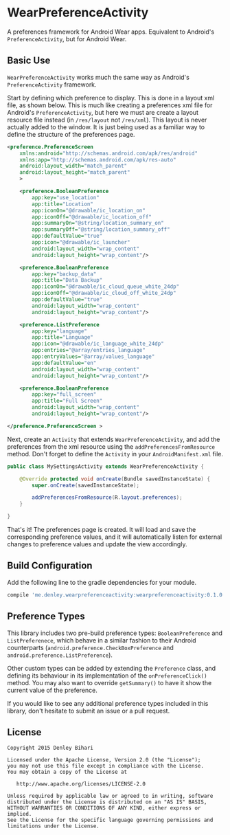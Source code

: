 # WearPreferenceActivity
A preferences framework for Android Wear apps. Equivalent to Android's `PreferenceActivity`, but for Android Wear.

Basic Use
-------
`WearPreferenceActivity` works much the same way as Android's `PreferenceActivity` framework.

Start by defining which preference to display. This is done in a layout xml file, as shown below. This is much like creating a preferences xml file for Android's `PreferenceActivity`, but here we must are create a layout resource file instead (in `/res/layout` not `/res/xml`). This layout is never actually added to the window. It is just being used as a familiar way to define the structure of the preferences page.
```xml
<preference.PreferenceScreen
    xmlns:android="http://schemas.android.com/apk/res/android"
    xmlns:app="http://schemas.android.com/apk/res-auto"
    android:layout_width="match_parent"
    android:layout_height="match_parent"
    >

    <preference.BooleanPreference
        app:key="use_location"
        app:title="Location"
        app:iconOn="@drawable/ic_location_on"
        app:iconOff="@drawable/ic_location_off"
        app:summaryOn="@string/location_summary_on"
        app:summaryOff="@string/location_summary_off"
        app:defaultValue="true"
        app:icon="@drawable/ic_launcher"
        android:layout_width="wrap_content"
        android:layout_height="wrap_content"/>

    <preference.BooleanPreference
        app:key="backup_data"
        app:title="Data Backup"
        app:iconOn="@drawable/ic_cloud_queue_white_24dp"
        app:iconOff="@drawable/ic_cloud_off_white_24dp"
        app:defaultValue="true"
        android:layout_width="wrap_content"
        android:layout_height="wrap_content"/>

    <preference.ListPreference
        app:key="language"
        app:title="Language"
        app:icon="@drawable/ic_language_white_24dp"
        app:entries="@array/entries_language"
        app:entryValues="@array/values_language"
        app:defaultValue="en"
        android:layout_width="wrap_content"
        android:layout_height="wrap_content"/>

    <preference.BooleanPreference
        app:key="full_screen"
        app:title="Full Screen"
        android:layout_width="wrap_content"
        android:layout_height="wrap_content"/>

</preference.PreferenceScreen >
```

Next, create an `Activity` that extends `WearPreferenceActivity`, and add the preferences from the xml resource using the `addPreferencesFromResource` method. Don't forget to define the `Activity` in your `AndroidManifest.xml` file.

```java
public class MySettingsActivity extends WearPreferenceActivity {

    @Override protected void onCreate(Bundle savedInstanceState) {
        super.onCreate(savedInstanceState);

        addPreferencesFromResource(R.layout.preferences);
    }

}
```

That's it! The preferences page is created. It will load and save the corresponding preference values, and it will automatically listen for external changes to preference values and update the view accordingly.

Build Configuration
--------
Add the following line to the gradle dependencies for your module.
```groovy
compile 'me.denley.wearpreferenceactivity:wearpreferenceactivity:0.1.0'
```

Preference Types
--------

This library includes two pre-build preference types: `BooleanPreference` and `ListPreferenece`, which behave in a similar fashion to their Android counterparts (`android.preference.CheckBoxPreference` and `android.preference.ListPreference`).

Other custom types can be added by extending the `Preference` class, and defining its behaviour in its implementation of the `onPreferenceClick()` method. You may also want to override `getSummary()` to have it show the current value of the preference.

If you would like to see any additional preference types included in this library, don't hesitate to submit an issue or a pull request.

License
-------

    Copyright 2015 Denley Bihari

    Licensed under the Apache License, Version 2.0 (the "License");
    you may not use this file except in compliance with the License.
    You may obtain a copy of the License at

       http://www.apache.org/licenses/LICENSE-2.0

    Unless required by applicable law or agreed to in writing, software
    distributed under the License is distributed on an "AS IS" BASIS,
    WITHOUT WARRANTIES OR CONDITIONS OF ANY KIND, either express or implied.
    See the License for the specific language governing permissions and
    limitations under the License.